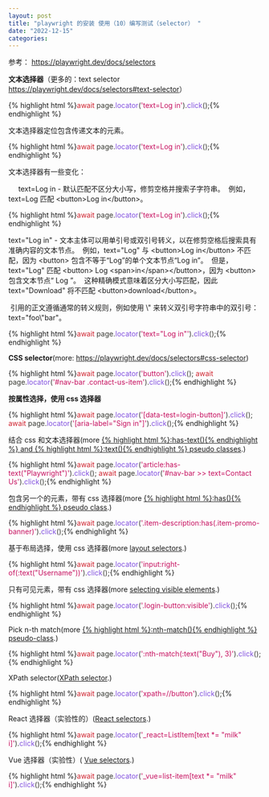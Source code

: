 ```yaml
---
layout: post
title: "playwright 的安装 使用（10）编写测试（selector） "
date: "2022-12-15"
categories: 
---
```

<p>参考： <a href="https://playwright.dev/docs/selectors">https://playwright.dev/docs/selectors</a></p>
<p><strong>文本选择器</strong>（更多的：text selector <a href="https://playwright.dev/docs/selectors#text-selector">https://playwright.dev/docs/selectors#text-selector</a>）</p>
{% highlight html %}<span style="color:#393a34"><span style="color:#cf222e">await</span> page<span style="color:#393a34">.</span><span style="color:#8250df">locator</span><span style="color:#393a34">(</span><span style="color:#c6105f">&#39;text=Log in&#39;</span><span style="color:#393a34">)</span><span style="color:#393a34">.</span><span style="color:#8250df">click</span><span style="color:#393a34">(</span><span style="color:#393a34">)</span><span style="color:#393a34">;</span></span>{% endhighlight %}
<p>文本选择器定位包含传递文本的元素。</p>
{% highlight html %}<span style="color:#393a34"><span style="color:#cf222e">await</span> page<span style="color:#393a34">.</span><span style="color:#8250df">locator</span><span style="color:#393a34">(</span><span style="color:#c6105f">&#39;text=Log in&#39;</span><span style="color:#393a34">)</span><span style="color:#393a34">.</span><span style="color:#8250df">click</span><span style="color:#393a34">(</span><span style="color:#393a34">)</span><span style="color:#393a34">;</span></span>{% endhighlight %}
<p>文本选择器有一些变化：</p>
<p>&nbsp;&nbsp;&nbsp;&nbsp; text=Log in - 默认匹配不区分大小写，修剪空格并搜索子字符串。&nbsp; 例如，text=Log 匹配 &lt;button&gt;Log in&lt;/button&gt;。</p>
{% highlight html %}<span style="color:#393a34"><span style="color:#cf222e">await</span> page<span style="color:#393a34">.</span><span style="color:#8250df">locator</span><span style="color:#393a34">(</span><span style="color:#c6105f">&#39;text=Log in&#39;</span><span style="color:#393a34">)</span><span style="color:#393a34">.</span><span style="color:#8250df">click</span><span style="color:#393a34">(</span><span style="color:#393a34">)</span><span style="color:#393a34">;</span></span>{% endhighlight %}
<p>text=&quot;Log in&quot; - 文本主体可以用单引号或双引号转义，以在修剪空格后搜索具有准确内容的文本节点。&nbsp; 例如，text=&quot;Log&quot; 与 &lt;button&gt;Log in&lt;/button&gt; 不匹配，因为 &lt;button&gt; 包含不等于&ldquo;Log&rdquo;的单个文本节点&ldquo;Log in&rdquo;。&nbsp; 但是，text=&quot;Log&quot; 匹配 &lt;button&gt; Log &lt;span&gt;in&lt;/span&gt;&lt;/button&gt;，因为 &lt;button&gt; 包含文本节点&ldquo; Log &rdquo;。&nbsp; 这种精确模式意味着区分大小写匹配，因此 text=&quot;Download&quot; 将不匹配 &lt;button&gt;download&lt;/button&gt;。</p>
<p>&nbsp;引用的正文遵循通常的转义规则，例如使用 \&quot; 来转义双引号字符串中的双引号：text=&quot;foo\&quot;bar&quot;。</p>
{% highlight html %}<span style="color:#393a34"><span style="color:#cf222e">await</span> page<span style="color:#393a34">.</span><span style="color:#8250df">locator</span><span style="color:#393a34">(</span><span style="color:#c6105f">&#39;text=&quot;Log in&quot;&#39;</span><span style="color:#393a34">)</span><span style="color:#393a34">.</span><span style="color:#8250df">click</span><span style="color:#393a34">(</span><span style="color:#393a34">)</span><span style="color:#393a34">;</span></span>{% endhighlight %}
<p><strong>CSS selector</strong>(more: <a href="https://playwright.dev/docs/selectors#css-selector">https://playwright.dev/docs/selectors#css-selector</a>)</p>
{% highlight html %}<span style="color:#393a34"><span style="color:#cf222e">await</span> page<span style="color:#393a34">.</span><span style="color:#8250df">locator</span><span style="color:#393a34">(</span><span style="color:#c6105f">&#39;button&#39;</span><span style="color:#393a34">)</span><span style="color:#393a34">.</span><span style="color:#8250df">click</span><span style="color:#393a34">(</span><span style="color:#393a34">)</span><span style="color:#393a34">;</span>
</span><span style="color:#393a34"><span style="color:#cf222e">await</span> page<span style="color:#393a34">.</span><span style="color:#8250df">locator</span><span style="color:#393a34">(</span><span style="color:#c6105f">&#39;#nav-bar .contact-us-item&#39;</span><span style="color:#393a34">)</span><span style="color:#393a34">.</span><span style="color:#8250df">click</span><span style="color:#393a34">(</span><span style="color:#393a34">)</span><span style="color:#393a34">;</span></span>{% endhighlight %}
<p><strong>按属性选择，使用 css 选择器</strong></p>
{% highlight html %}<span style="color:#393a34"><span style="color:#cf222e">await</span> page<span style="color:#393a34">.</span><span style="color:#8250df">locator</span><span style="color:#393a34">(</span><span style="color:#c6105f">&#39;[data-test=login-button]&#39;</span><span style="color:#393a34">)</span><span style="color:#393a34">.</span><span style="color:#8250df">click</span><span style="color:#393a34">(</span><span style="color:#393a34">)</span><span style="color:#393a34">;</span>
</span><span style="color:#393a34"><span style="color:#cf222e">await</span> page<span style="color:#393a34">.</span><span style="color:#8250df">locator</span><span style="color:#393a34">(</span><span style="color:#c6105f">&#39;[aria-label=&quot;Sign in&quot;]&#39;</span><span style="color:#393a34">)</span><span style="color:#393a34">.</span><span style="color:#8250df">click</span><span style="color:#393a34">(</span><span style="color:#393a34">)</span><span style="color:#393a34">;</span></span>{% endhighlight %}
<p>结合 css 和文本选择器(more <a href="https://playwright.dev/docs/selectors#text-selector">{% highlight html %}:has-text(){% endhighlight %} and {% highlight html %}:text(){% endhighlight %} pseudo classes</a>.)</p>
{% highlight html %}<span style="color:#393a34"><span style="color:#cf222e">await</span> page<span style="color:#393a34">.</span><span style="color:#8250df">locator</span><span style="color:#393a34">(</span><span style="color:#c6105f">&#39;article:has-text(&quot;Playwright&quot;)&#39;</span><span style="color:#393a34">)</span><span style="color:#393a34">.</span><span style="color:#8250df">click</span><span style="color:#393a34">(</span><span style="color:#393a34">)</span><span style="color:#393a34">;</span>
</span><span style="color:#393a34"><span style="color:#cf222e">await</span> page<span style="color:#393a34">.</span><span style="color:#8250df">locator</span><span style="color:#393a34">(</span><span style="color:#c6105f">&#39;#nav-bar &gt;&gt; text=Contact Us&#39;</span><span style="color:#393a34">)</span><span style="color:#393a34">.</span><span style="color:#8250df">click</span><span style="color:#393a34">(</span><span style="color:#393a34">)</span><span style="color:#393a34">;</span></span>{% endhighlight %}
<p>包含另一个的元素，带有 css 选择器(more <a href="https://playwright.dev/docs/selectors#selecting-elements-that-contain-other-elements">{% highlight html %}:has(){% endhighlight %} pseudo class</a>.)</p>
{% highlight html %}<span style="color:#393a34"><span style="color:#cf222e">await</span> page<span style="color:#393a34">.</span><span style="color:#8250df">locator</span><span style="color:#393a34">(</span><span style="color:#c6105f">&#39;.item-description:has(.item-promo-banner)&#39;</span><span style="color:#393a34">)</span><span style="color:#393a34">.</span><span style="color:#8250df">click</span><span style="color:#393a34">(</span><span style="color:#393a34">)</span><span style="color:#393a34">;</span></span>{% endhighlight %}
<p>基于布局选择，使用 css 选择器(more <a href="https://playwright.dev/docs/selectors#selecting-elements-based-on-layout">layout selectors</a>.)</p>
{% highlight html %}<span style="color:#393a34"><span style="color:#cf222e">await</span> page<span style="color:#393a34">.</span><span style="color:#8250df">locator</span><span style="color:#393a34">(</span><span style="color:#c6105f">&#39;input:right-of(:text(&quot;Username&quot;))&#39;</span><span style="color:#393a34">)</span><span style="color:#393a34">.</span><span style="color:#8250df">click</span><span style="color:#393a34">(</span><span style="color:#393a34">)</span><span style="color:#393a34">;</span></span>{% endhighlight %}
<p>只有可见元素，带有 css 选择器(more <a href="https://playwright.dev/docs/selectors#selecting-visible-elements">selecting visible elements</a>.)</p>
{% highlight html %}<span style="color:#393a34"><span style="color:#cf222e">await</span> page<span style="color:#393a34">.</span><span style="color:#8250df">locator</span><span style="color:#393a34">(</span><span style="color:#c6105f">&#39;.login-button:visible&#39;</span><span style="color:#393a34">)</span><span style="color:#393a34">.</span><span style="color:#8250df">click</span><span style="color:#393a34">(</span><span style="color:#393a34">)</span><span style="color:#393a34">;</span></span>{% endhighlight %}
<p>Pick n-th match(more <a href="https://playwright.dev/docs/selectors#pick-n-th-match-from-the-query-result">{% highlight html %}:nth-match(){% endhighlight %} pseudo-class</a>.)</p>
{% highlight html %}<span style="color:#393a34"><span style="color:#cf222e">await</span> page<span style="color:#393a34">.</span><span style="color:#8250df">locator</span><span style="color:#393a34">(</span><span style="color:#c6105f">&#39;:nth-match(:text(&quot;Buy&quot;), 3)&#39;</span><span style="color:#393a34">)</span><span style="color:#393a34">.</span><span style="color:#8250df">click</span><span style="color:#393a34">(</span><span style="color:#393a34">)</span><span style="color:#393a34">;</span></span>{% endhighlight %}
<p>XPath selector(<a href="https://playwright.dev/docs/selectors#xpath-selectors">XPath selector</a>.)</p>
{% highlight html %}<span style="color:#393a34"><span style="color:#cf222e">await</span> page<span style="color:#393a34">.</span><span style="color:#8250df">locator</span><span style="color:#393a34">(</span><span style="color:#c6105f">&#39;xpath=//button&#39;</span><span style="color:#393a34">)</span><span style="color:#393a34">.</span><span style="color:#8250df">click</span><span style="color:#393a34">(</span><span style="color:#393a34">)</span><span style="color:#393a34">;</span></span>{% endhighlight %}
<p>React 选择器（实验性的）(<a href="https://playwright.dev/docs/selectors#react-selectors">React selectors</a>.)</p>
{% highlight html %}<span style="color:#393a34"><span style="color:#cf222e">await</span> page<span style="color:#393a34">.</span><span style="color:#8250df">locator</span><span style="color:#393a34">(</span><span style="color:#c6105f">&#39;_react=ListItem[text *= &quot;milk&quot; i]&#39;</span><span style="color:#393a34">)</span><span style="color:#393a34">.</span><span style="color:#8250df">click</span><span style="color:#393a34">(</span><span style="color:#393a34">)</span><span style="color:#393a34">;</span></span>{% endhighlight %}
<p>Vue 选择器（实验性）( <a href="https://playwright.dev/docs/selectors#vue-selectors">Vue selectors</a>.)</p>
{% highlight html %}<span style="color:#393a34"><span style="color:#cf222e">await</span> page<span style="color:#393a34">.</span><span style="color:#8250df">locator</span><span style="color:#393a34">(</span><span style="color:#c6105f">&#39;_vue=list-item[text *= &quot;milk&quot; i]&#39;</span><span style="color:#393a34">)</span><span style="color:#393a34">.</span><span style="color:#8250df">click</span><span style="color:#393a34">(</span><span style="color:#393a34">)</span><span style="color:#393a34">;</span></span>{% endhighlight %}
<p>&nbsp;</p>
<p>&nbsp;</p>
<p>&nbsp;</p>
